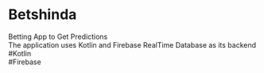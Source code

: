 # Betshinda
Betting App to Get Predictions<br>
The application uses Kotlin and Firebase RealTime Database as its backend<br>
#Kotlin <br>
#Firebase

